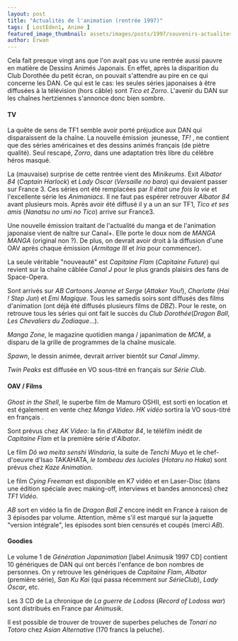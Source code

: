 ```yaml
---
layout: post
title: "Actualités de l'animation (rentrée 1997)"
tags: [ LostEden1, Anime ]
featured_image_thumbnail: assets/images/posts/1997/souvenirs-actualites-de-l-animation-japonaise-en-1997.jpg
author: Erwan
---
```


Cela fait presque vingt ans que l'on avait pas vu une rentrée aussi pauvre en matière de Dessins Animés Japonais. En effet, après la disparition du Club Dorothée du petit écran, on pouvait s'attendre au pire en ce qui concerne les DAN. Ce qui est le cas: les seules séries japonaises à être diffusées à la télévision (hors câble) sont *Tico et Zorro*. L'avenir du DAN sur les chaînes hertziennes s'annonce donc bien sombre.

#### TV

La quête de sens de TF1 semble avoir porté préjudice aux DAN qui disparaissent de la chaîne. La nouvelle émission  jeunesse, *TF!* , ne contient que des séries américaines et des dessins animés français (de piètre qualité). Seul rescapé, *Zorro*, dans une adaptation très libre du célèbre héros masqué.

La (mauvaise) surprise de cette rentrée vient des *Minikeums*. Exit *Albator 84* (*Captain Harlock*) et *Lady Oscar* (*Versaille no bara*) qui devaient passer sur France 3. Ces séries ont été remplacées par *Il était une fois la vie* et l'excellente série les *Animaniacs*. Il ne faut pas espérer retrouver *Albator 84* avant plusieurs mois. Après avoir été diffusé il y a un an sur TF1, *Tico et ses amis* (*Nanatsu no umi no Tico*) arrive sur France3.

Une nouvelle émission traitant de l'actualité du manga et de l'animation japonaise vient de naître sur Canal+. Elle porte le doux nom de *MANGA MANGA* (original non ?). De plus, on devrait avoir droit à la diffusion d'une OAV après chaque émission (*Armitage III* et *Iria* pour commencer).

La seule véritable "nouveauté" est *Capitaine Flam* (*Capitaine Future*) qui revient sur la chaîne câblée *Canal J* pour le plus grands plaisirs des fans de Space-Opera.

Sont arrivés sur *AB Cartoons* *Jeanne et Serge* (*Attaker You!*), *Charlotte* (*Hai ! Step Jun*) et *Emi Magique*. Tous les samedis soirs sont diffusés des films d'animation (ont déjà été diffusés plusieurs films de *DBZ*). Pour le reste, on retrouve tous les séries qui ont fait le succès du *Club Dorothée*(*Dragon Ball*, *Les Chevaliers du Zodiaque*...).

*Manga Zone*, le magazine quotidien manga / japanimation de *MCM*, a disparu de la grille de programmes de la chaîne musicale.

*Spawn*, le dessin animée, devrait arriver bientôt sur *Canal Jimmy*.

*Twin Peaks* est diffusée en VO sous-titré en français sur *Série Club*.

#### OAV / Films

*Ghost in the Shell*, le superbe film de Mamuro OSHII, est sorti en location et est également en vente chez *Manga Video*. *HK vidéo* sortira la VO sous-titré en français .

Sont prévus chez *AK Video*: la fin d'*Albator 84*, le téléfilm inédit de *Capitaine Flam* et la première série d'*Albator*.

Le film *Dô wa meita senshi Windaria*, la suite de *Tenchi Muyo* et le chef-d'oeuvre d'Isao TAKAHATA, *le tombeau des lucioles* (*Hotaru no Haka*) sont prévus chez *Kaze Animation*.

Le film *Cying Freeman* est disponible en K7 vidéo et en Laser-Disc (dans une édition spéciale avec making-off, interviews et bandes annonces) chez *TF1 Vidéo*.

*AB* sort en vidéo la fin de *Dragon Ball Z* encore inédit en France à raison de 3 épisodes par volume. Attention, même s'il est marqué sur la jaquette "version intégrale", les épisodes sont bien censurés et coupés (merci *AB*).

#### Goodies

Le volume 1 de *Génération Japanimation* [label *Animusik* 1997 CD] contient 10 génériques de DAN qui ont bercés l'enfance de bon nombres de personnes. On y retrouve les génériques de *Capitaine Flam*, *Albator* (première série), *San Ku Kai* (qui passa récemment sur *SérieClub*), *Lady Oscar*, etc.

Les 3 CD de La chronique de *La guerre de Lodoss* (*Record of Lodoss war*) sont distribués en France par *Animusik*.

Il est possible de trouver de trouver de superbes peluches de *Tonari no Totoro* chez *Asian Alternative* (170 francs la peluche).